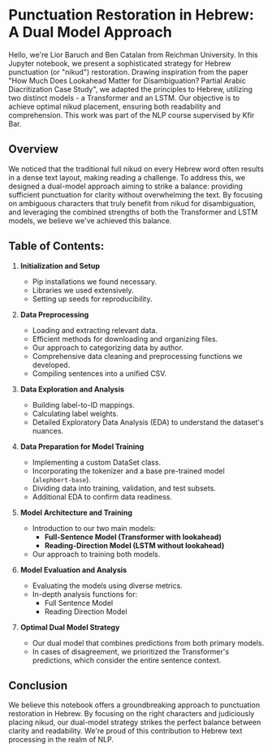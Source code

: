 # **Punctuation Restoration in Hebrew: A Dual Model Approach**

Hello, we're Lior Baruch and Ben Catalan from Reichman University. In this Jupyter notebook, we present a sophisticated strategy for Hebrew punctuation (or "nikud") restoration. Drawing inspiration from the paper "How Much Does Lookahead Matter for Disambiguation? Partial Arabic Diacritization Case Study", we adapted the principles to Hebrew, utilizing two distinct models - a Transformer and an LSTM. Our objective is to achieve optimal nikud placement, ensuring both readability and comprehension. This work was part of the NLP course supervised by Kfir Bar.

## **Overview**

We noticed that the traditional full nikud on every Hebrew word often results in a dense text layout, making reading a challenge. To address this, we designed a dual-model approach aiming to strike a balance: providing sufficient punctuation for clarity without overwhelming the text. By focusing on ambiguous characters that truly benefit from nikud for disambiguation, and leveraging the combined strengths of both the Transformer and LSTM models, we believe we've achieved this balance.

## **Table of Contents:**

1. **Initialization and Setup**
    - Pip installations we found necessary.
    - Libraries we used extensively.
    - Setting up seeds for reproducibility.
  
2. **Data Preprocessing**
    - Loading and extracting relevant data.
    - Efficient methods for downloading and organizing files.
    - Our approach to categorizing data by author.
    - Comprehensive data cleaning and preprocessing functions we developed.
    - Compiling sentences into a unified CSV.

3. **Data Exploration and Analysis**
    - Building label-to-ID mappings.
    - Calculating label weights.
    - Detailed Exploratory Data Analysis (EDA) to understand the dataset's nuances.

4. **Data Preparation for Model Training**
    - Implementing a custom DataSet class.
    - Incorporating the tokenizer and a base pre-trained model (`alephbert-base`).
    - Dividing data into training, validation, and test subsets.
    - Additional EDA to confirm data readiness.

5. **Model Architecture and Training**
    - Introduction to our two main models:
        - **Full-Sentence Model (Transformer with lookahead)**
        - **Reading-Direction Model (LSTM without lookahead)**
    - Our approach to training both models.

6. **Model Evaluation and Analysis**
    - Evaluating the models using diverse metrics.
    - In-depth analysis functions for:
        - Full Sentence Model
        - Reading Direction Model

7. **Optimal Dual Model Strategy**
    - Our dual model that combines predictions from both primary models.
    - In cases of disagreement, we prioritized the Transformer's predictions, which consider the entire sentence context.

## **Conclusion**

We believe this notebook offers a groundbreaking approach to punctuation restoration in Hebrew. By focusing on the right characters and judiciously placing nikud, our dual-model strategy strikes the perfect balance between clarity and readability. We're proud of this contribution to Hebrew text processing in the realm of NLP.